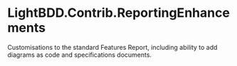 # LightBDD.Contrib.ReportingEnhancements
Customisations to the standard Features Report, including ability to add diagrams as code and specifications documents.

